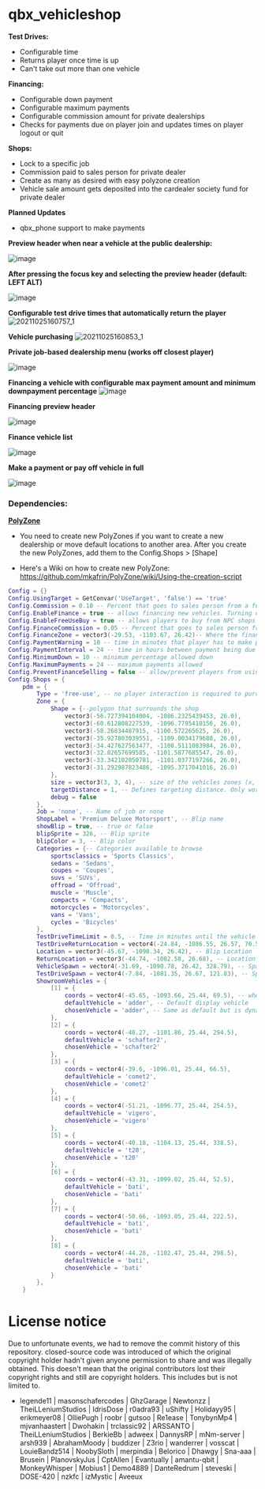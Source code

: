 # qbx_vehicleshop

**Test Drives:**
* Configurable time
* Returns player once time is up
* Can't take out more than one vehicle

**Financing:**
* Configurable down payment
* Configurable maximum payments
* Configurable commission amount for private dealerships
* Checks for payments due on player join and updates times on player logout or quit

**Shops:**
* Lock to a specific job
* Commission paid to sales person for private dealer
* Create as many as desired with easy polyzone creation
* Vehicle sale amount gets deposited into the cardealer society fund for private dealer

**Planned Updates**
* qbx_phone support to make payments

**Preview header when near a vehicle at the public dealership:**

![image](https://user-images.githubusercontent.com/57848836/138773379-836be2a6-a800-47a4-8037-84d9052a964c.png)

**After pressing the focus key and selecting the preview header (default: LEFT ALT)**

![image](https://user-images.githubusercontent.com/57848836/138770886-15e056db-3e57-43ea-b855-3ef4fd107acf.png)

**Configurable test drive times that automatically return the player**
![20211025160757_1](https://user-images.githubusercontent.com/57848836/138771162-00ee2607-0b56-418b-848c-5d8a009f4acd.jpg)

**Vehicle purchasing**
![20211025160853_1](https://user-images.githubusercontent.com/57848836/138772385-ce16c0e6-baea-4b54-8eff-dbf44c54f568.jpg)

**Private job-based dealership menu (works off closest player)**

![image](https://user-images.githubusercontent.com/57848836/138772120-9513fa09-a22f-4a5f-8afe-6dc7756999f4.png)

**Financing a vehicle with configurable max payment amount and minimum downpayment percentage**
![image](https://user-images.githubusercontent.com/57848836/138771328-0b88078c-9f3d-4754-a4c7-bd5b68dd5129.png)

**Financing preview header**

![image](https://user-images.githubusercontent.com/57848836/138773600-d6f510f8-a476-436d-8211-21e8c920eb6b.png)

**Finance vehicle list**

![image](https://user-images.githubusercontent.com/57848836/138771582-727e7fd4-4837-4320-b79a-479a6268b7ac.png)

**Make a payment or pay off vehicle in full**

![image](https://user-images.githubusercontent.com/57848836/138771627-faed7fcb-73c8-4b77-a33f-fffbb738ab03.png)

### Dependencies:

**[PolyZone](https://github.com/qbcore-framework/PolyZone)**

* You need to create new PolyZones if you want to create a new dealership or move default locations to another area. After you create the new PolyZones, add them to the Config.Shops > [Shape]

* Here's a Wiki on how to create new PolyZone:
https://github.com/mkafrin/PolyZone/wiki/Using-the-creation-script

```lua
Config = {}
Config.UsingTarget = GetConvar('UseTarget', 'false') == 'true'
Config.Commission = 0.10 -- Percent that goes to sales person from a full car sale 10%
Config.EnableFinance = true -- allows financing new vehicles. Turning off does not affect already financed vehicles
Config.EnableFreeUseBuy = true -- allows players to buy from NPC shops
Config.FinanceCommission = 0.05 -- Percent that goes to sales person from a finance sale 5%
Config.FinanceZone = vector3(-29.53, -1103.67, 26.42)-- Where the finance menu is located
Config.PaymentWarning = 10 -- time in minutes that player has to make payment before repo
Config.PaymentInterval = 24 -- time in hours between payment being due
Config.MinimumDown = 10 -- minimum percentage allowed down
Config.MaximumPayments = 24 -- maximum payments allowed
Config.PreventFinanceSelling = false -- allow/prevent players from using /transfervehicle if financed
Config.Shops = {
    pdm = {
        Type = 'free-use', -- no player interaction is required to purchase a car
        Zone = {
            Shape = {--polygon that surrounds the shop
                vector3(-56.727394104004, -1086.2325439453, 26.0),
                vector3(-60.612808227539, -1096.7795410156, 26.0),
                vector3(-58.26834487915, -1100.572265625, 26.0),
                vector3(-35.927803039551, -1109.0034179688, 26.0),
                vector3(-34.427627563477, -1108.5111083984, 26.0),
                vector3(-32.02657699585, -1101.5877685547, 26.0),
                vector3(-33.342102050781, -1101.0377197266, 26.0),
                vector3(-31.292987823486, -1095.3717041016, 26.0)
            },
            size = vector3(3, 3, 4), -- size of the vehicles zones (x, y, z)
            targetDistance = 1, -- Defines targeting distance. Only works if targeting is enabled
            debug = false
        },
        Job = 'none', -- Name of job or none
        ShopLabel = 'Premium Deluxe Motorsport', -- Blip name
        showBlip = true, -- true or false
        blipSprite = 326, -- Blip sprite
        blipColor = 3, -- Blip color
        Categories = {-- Categories available to browse
            sportsclassics = 'Sports Classics',
            sedans = 'Sedans',
            coupes = 'Coupes',
            suvs = 'SUVs',
            offroad = 'Offroad',
            muscle = 'Muscle',
            compacts = 'Compacts',
            motorcycles = 'Motorcycles',
            vans = 'Vans',
            cycles = 'Bicycles'
        },
        TestDriveTimeLimit = 0.5, -- Time in minutes until the vehicle gets deleted
        TestDriveReturnLocation = vector4(-24.84, -1086.55, 26.57, 70.5), -- Return position once test drive is finished
        Location = vector3(-45.67, -1098.34, 26.42), -- Blip Location
        ReturnLocation = vector3(-44.74, -1082.58, 26.68), -- Location to return vehicle, only enables if the vehicleshop has a job owned
        VehicleSpawn = vector4(-31.69, -1090.78, 26.42, 328.79), -- Spawn location when vehicle is bought
        TestDriveSpawn = vector4(-7.84, -1081.35, 26.67, 121.83), -- Spawn location for test drive
        ShowroomVehicles = {
            [1] = {
                coords = vector4(-45.65, -1093.66, 25.44, 69.5), -- where the vehicle will spawn on display
                defaultVehicle = 'adder', -- Default display vehicle
                chosenVehicle = 'adder', -- Same as default but is dynamically changed when swapping vehicles
            },
            [2] = {
                coords = vector4(-48.27, -1101.86, 25.44, 294.5),
                defaultVehicle = 'schafter2',
                chosenVehicle = 'schafter2'
            },
            [3] = {
                coords = vector4(-39.6, -1096.01, 25.44, 66.5),
                defaultVehicle = 'comet2',
                chosenVehicle = 'comet2'
            },
            [4] = {
                coords = vector4(-51.21, -1096.77, 25.44, 254.5),
                defaultVehicle = 'vigero',
                chosenVehicle = 'vigero'
            },
            [5] = {
                coords = vector4(-40.18, -1104.13, 25.44, 338.5),
                defaultVehicle = 't20',
                chosenVehicle = 't20'
            },
            [6] = {
                coords = vector4(-43.31, -1099.02, 25.44, 52.5),
                defaultVehicle = 'bati',
                chosenVehicle = 'bati'
            },
            [7] = {
                coords = vector4(-50.66, -1093.05, 25.44, 222.5),
                defaultVehicle = 'bati',
                chosenVehicle = 'bati'
            },
            [8] = {
                coords = vector4(-44.28, -1102.47, 25.44, 298.5),
                defaultVehicle = 'bati',
                chosenVehicle = 'bati'
            }
        },
    }
```

# License notice
Due to unfortunate events, we had to remove the commit history of this repository. closed-source code was introduced of which the original copyright holder hadn't given anyone permission to share and was illegally obtained. This doesn't mean that the original contributors lost their copyright rights and still are copyright holders. This includes but is not limited to.
- legende11 | masonschafercodes | GhzGarage | Newtonzz | TheiLLeniumStudios | IdrisDose | r0adra93 | uShifty | Holidayy95 | erikmeyer08 | OlliePugh | roobr | gutsoo | Re1ease | TonybynMp4 | mjvanhaastert | Dwohakin | trclassic92 | ARSSANTO | TheiLLeniumStudios | BerkieBb | adweex | DannysRP | mNm-server | arsh939 | AbrahamMoody | buddizer | Z3rio | wanderrer | vosscat | LouieBandz514 | NoobySloth | merpindia | Belorico | Dhawgy | Sna-aaa | Brusein | PlanovskyJus | CptAllen | Evantually | amantu-qbit | MonkeyWhisper | Mobius1 | Demo4889 | DanteRedrum | steveski | DOSE-420 | nzkfc | izMystic | Aveeux
